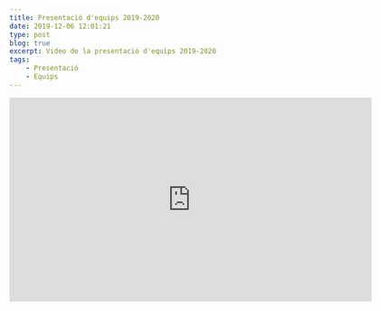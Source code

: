 ```yaml
---
title: Presentació d'equips 2019-2020
date: 2019-12-06 12:01:21
type: post
blog: true
excerpt: Video de la presentació d'equips 2019-2020
tags:
    - Presentació
    - Equips
---
```


<iframe src="https://player.vimeo.com/video/377757227"  width="640" height="361" frameborder="0" allow="autoplay; fullscreen" allowfullscreen></iframe>